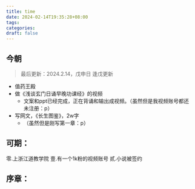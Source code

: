 ```yaml
---
title: time
date: 2024-02-14T19:35:28+08:00
tags: 
categories: 
draft: false
---
```

## 今朝

> 最后更新：2024.2.14，戊申日
> 逢戊更新

- 值药王殿
- 做《浅谈玄门日诵早晚功课经》的视频
	- 文案和ppt已经完成，正在背诵和输出成视频。（虽然但是我视频账号都还未注册：p）
- 写网文，《长生图鉴》，2w字
	- （虽然但是刚写第一章：p）

## 可期：
零.上浙江道教学院
壹.有一个1k粉的视频账号
贰.小说被签约

## 序章：
